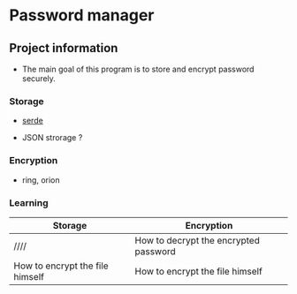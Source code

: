 # Password manager

## Project information 

- The main goal of this program is to store and encrypt password securely.

### Storage

- [serde](https://docs.rs/serde/latest/serde/) 

- JSON strorage ? 

### Encryption

- ring, orion

### Learning 

Storage | Encryption
---|---
////|How to decrypt the encrypted password
How to encrypt the file himself|How to encrypt the file himself

